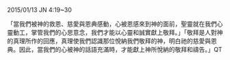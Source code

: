 2015/01/13 JN 4:19~30

「當我們被神的救恩、慈愛與恩典感動，心被恩感來到神的面前，聖靈就在我們心靈動工，掌管我們的心思意念，我們才能以心靈和誠實獻上敬拜。」「敬拜是人對神的真理所作的回應，真理使我們認識那位悅納我們敬拜的神，明白祂的慈愛與恩典。因此，當我們的心被神的話語充滿時，才能獻上神所悅納的敬拜和禱告。」QT
